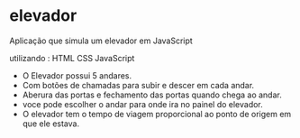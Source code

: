 # elevador
Aplicação que simula um elevador em JavaScript

utilizando :
HTML
CSS
JavaScript

- O Elevador possui 5 andares. 
- Com botões de chamadas para subir e descer em cada andar.
- Aberura das portas e fechamento das portas quando chega ao andar.
- voce pode escolher o andar para onde ira no painel do elevador.
- O elevador tem o tempo de viagem proporcional ao ponto de origem em que ele estava.


